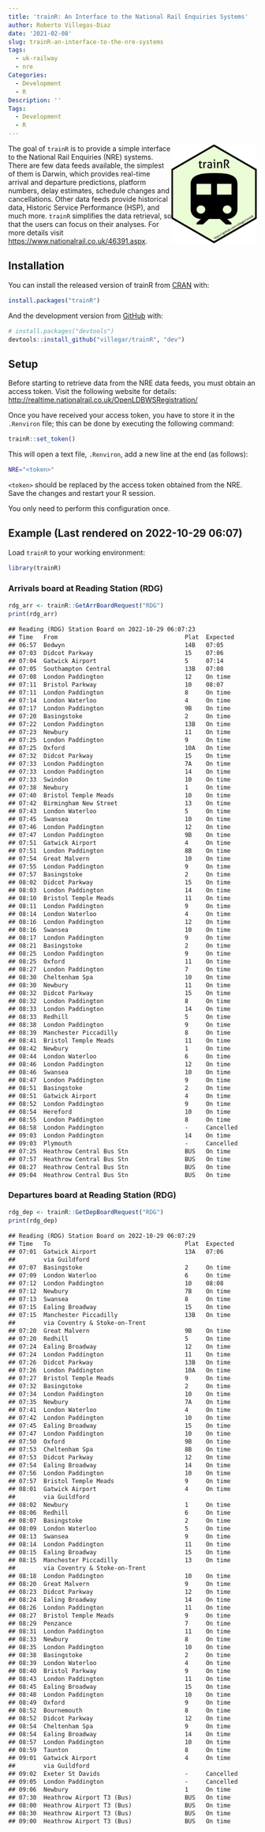 ```yaml
---
title: 'trainR: An Interface to the National Rail Enquiries Systems'
author: Roberto Villegas-Diaz
date: '2021-02-08'
slug: trainR-an-interface-to-the-nre-systems
tags:
  - uk-railway
  - nre
Categories:
  - Development
  - R
Description: ''
Tags:
  - Development
  - R
---
```


<img src="https://raw.githubusercontent.com/villegar/trainR/main/inst/images/logo.png" alt="logo" align="right" height=200px/>

The goal of `trainR` is to provide a simple interface to the 
National Rail Enquiries (NRE) systems. There are few data feeds 
available, the simplest of them is Darwin, which provides real-time 
arrival and departure predictions, platform numbers, delay estimates, 
schedule changes and cancellations. Other data feeds provide historical 
data, Historic Service Performance (HSP), and much more. `trainR` 
simplifies the data retrieval, so that the users can focus on their 
analyses. For more details visit 
https://www.nationalrail.co.uk/46391.aspx.

## Installation

You can install the released version of trainR from [CRAN](https://CRAN.R-project.org) with:

``` r
install.packages("trainR")
```

And the development version from [GitHub](https://github.com/) with:

``` r
# install.packages("devtools")
devtools::install_github("villegar/trainR", "dev")
```

## Setup
Before starting to retrieve data from the NRE data feeds, you must obtain an access token. 
Visit the following website for details: http://realtime.nationalrail.co.uk/OpenLDBWSRegistration/

Once you have received your access token, you have to store it in the `.Renviron` file; this can be 
done by executing the following command:


```r
trainR::set_token()
```

This will open a text file, `.Renviron`, add a new line at the end (as follows):

```bash
NRE="<token>"
```

`<token>` should be replaced by the access token obtained from the NRE. Save the changes and restart 
your R session.

You only need to perform this configuration once.

## Example (Last rendered on 2022-10-29 06:07)

Load `trainR` to your working environment:

```r
library(trainR)
```

### Arrivals board at Reading Station (RDG)


```r
rdg_arr <- trainR::GetArrBoardRequest("RDG")
print(rdg_arr)
```

```
## Reading (RDG) Station Board on 2022-10-29 06:07:23
## Time   From                                    Plat  Expected
## 06:57  Bedwyn                                  14B   07:05
## 07:03  Didcot Parkway                          15    07:06
## 07:04  Gatwick Airport                         5     07:14
## 07:05  Southampton Central                     13B   07:08
## 07:08  London Paddington                       12    On time
## 07:11  Bristol Parkway                         10    08:07
## 07:11  London Paddington                       8     On time
## 07:14  London Waterloo                         4     On time
## 07:17  London Paddington                       9B    On time
## 07:20  Basingstoke                             2     On time
## 07:22  London Paddington                       13B   On time
## 07:23  Newbury                                 11    On time
## 07:25  London Paddington                       9     On time
## 07:25  Oxford                                  10A   On time
## 07:32  Didcot Parkway                          15    On time
## 07:33  London Paddington                       7A    On time
## 07:33  London Paddington                       14    On time
## 07:33  Swindon                                 10    On time
## 07:38  Newbury                                 1     On time
## 07:40  Bristol Temple Meads                    10    On time
## 07:42  Birmingham New Street                   13    On time
## 07:43  London Waterloo                         5     On time
## 07:45  Swansea                                 10    On time
## 07:46  London Paddington                       12    On time
## 07:47  London Paddington                       9B    On time
## 07:51  Gatwick Airport                         4     On time
## 07:51  London Paddington                       8B    On time
## 07:54  Great Malvern                           10    On time
## 07:55  London Paddington                       9     On time
## 07:57  Basingstoke                             2     On time
## 08:02  Didcot Parkway                          15    On time
## 08:03  London Paddington                       14    On time
## 08:10  Bristol Temple Meads                    11    On time
## 08:11  London Paddington                       9     On time
## 08:14  London Waterloo                         4     On time
## 08:16  London Paddington                       12    On time
## 08:16  Swansea                                 10    On time
## 08:17  London Paddington                       9     On time
## 08:21  Basingstoke                             2     On time
## 08:25  London Paddington                       9     On time
## 08:25  Oxford                                  11    On time
## 08:27  London Paddington                       7     On time
## 08:30  Cheltenham Spa                          10    On time
## 08:30  Newbury                                 11    On time
## 08:32  Didcot Parkway                          15    On time
## 08:32  London Paddington                       8     On time
## 08:33  London Paddington                       14    On time
## 08:33  Redhill                                 5     On time
## 08:38  London Paddington                       9     On time
## 08:39  Manchester Piccadilly                   8     On time
## 08:41  Bristol Temple Meads                    11    On time
## 08:42  Newbury                                 1     On time
## 08:44  London Waterloo                         6     On time
## 08:46  London Paddington                       12    On time
## 08:46  Swansea                                 10    On time
## 08:47  London Paddington                       9     On time
## 08:51  Basingstoke                             2     On time
## 08:51  Gatwick Airport                         4     On time
## 08:52  London Paddington                       9     On time
## 08:54  Hereford                                10    On time
## 08:55  London Paddington                       8     On time
## 08:58  London Paddington                       -     Cancelled
## 09:03  London Paddington                       14    On time
## 09:03  Plymouth                                -     Cancelled
## 07:25  Heathrow Central Bus Stn                BUS   On time
## 07:57  Heathrow Central Bus Stn                BUS   On time
## 08:27  Heathrow Central Bus Stn                BUS   On time
## 09:04  Heathrow Central Bus Stn                BUS   On time
```

### Departures board at Reading Station (RDG)


```r
rdg_dep <- trainR::GetDepBoardRequest("RDG")
print(rdg_dep)
```

```
## Reading (RDG) Station Board on 2022-10-29 06:07:29
## Time   To                                      Plat  Expected
## 07:01  Gatwick Airport                         13A   07:06
##        via Guildford                           
## 07:07  Basingstoke                             2     On time
## 07:09  London Waterloo                         6     On time
## 07:12  London Paddington                       10    08:08
## 07:12  Newbury                                 7B    On time
## 07:13  Swansea                                 8     On time
## 07:15  Ealing Broadway                         15    On time
## 07:15  Manchester Piccadilly                   13B   On time
##        via Coventry & Stoke-on-Trent           
## 07:20  Great Malvern                           9B    On time
## 07:20  Redhill                                 5     On time
## 07:24  Ealing Broadway                         12    On time
## 07:24  London Paddington                       11    On time
## 07:26  Didcot Parkway                          13B   On time
## 07:26  London Paddington                       10A   On time
## 07:27  Bristol Temple Meads                    9     On time
## 07:32  Basingstoke                             2     On time
## 07:34  London Paddington                       10    On time
## 07:35  Newbury                                 7A    On time
## 07:41  London Waterloo                         4     On time
## 07:42  London Paddington                       10    On time
## 07:45  Ealing Broadway                         15    On time
## 07:47  London Paddington                       10    On time
## 07:50  Oxford                                  9B    On time
## 07:53  Cheltenham Spa                          8B    On time
## 07:53  Didcot Parkway                          12    On time
## 07:54  Ealing Broadway                         14    On time
## 07:56  London Paddington                       10    On time
## 07:57  Bristol Temple Meads                    9     On time
## 08:01  Gatwick Airport                         4     On time
##        via Guildford                           
## 08:02  Newbury                                 1     On time
## 08:06  Redhill                                 6     On time
## 08:07  Basingstoke                             2     On time
## 08:09  London Waterloo                         5     On time
## 08:13  Swansea                                 9     On time
## 08:14  London Paddington                       11    On time
## 08:15  Ealing Broadway                         15    On time
## 08:15  Manchester Piccadilly                   13    On time
##        via Coventry & Stoke-on-Trent           
## 08:18  London Paddington                       10    On time
## 08:20  Great Malvern                           9     On time
## 08:23  Didcot Parkway                          12    On time
## 08:24  Ealing Broadway                         14    On time
## 08:26  London Paddington                       11    On time
## 08:27  Bristol Temple Meads                    9     On time
## 08:29  Penzance                                7     On time
## 08:31  London Paddington                       11    On time
## 08:33  Newbury                                 8     On time
## 08:35  London Paddington                       10    On time
## 08:38  Basingstoke                             2     On time
## 08:39  London Waterloo                         4     On time
## 08:40  Bristol Parkway                         9     On time
## 08:43  London Paddington                       11    On time
## 08:45  Ealing Broadway                         15    On time
## 08:48  London Paddington                       10    On time
## 08:49  Oxford                                  9     On time
## 08:52  Bournemouth                             8     On time
## 08:52  Didcot Parkway                          12    On time
## 08:54  Cheltenham Spa                          9     On time
## 08:54  Ealing Broadway                         14    On time
## 08:57  London Paddington                       10    On time
## 08:59  Taunton                                 8     On time
## 09:01  Gatwick Airport                         4     On time
##        via Guildford                           
## 09:02  Exeter St Davids                        -     Cancelled
## 09:05  London Paddington                       -     Cancelled
## 09:06  Newbury                                 1     On time
## 07:30  Heathrow Airport T3 (Bus)               BUS   On time
## 08:00  Heathrow Airport T3 (Bus)               BUS   On time
## 08:30  Heathrow Airport T3 (Bus)               BUS   On time
## 09:00  Heathrow Airport T3 (Bus)               BUS   On time
```
